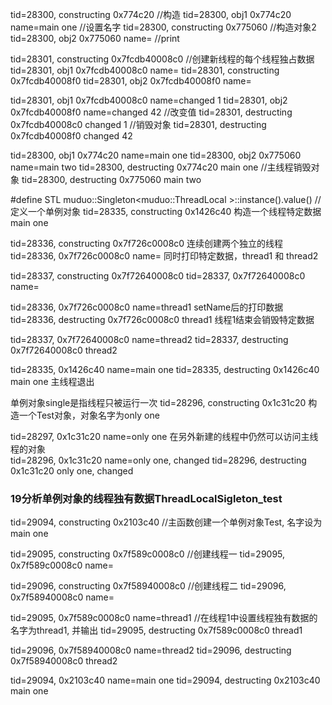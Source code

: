 tid=28300, constructing 0x774c20            //构造
tid=28300, obj1 0x774c20 name=main one      //设置名字
tid=28300, constructing 0x775060            //构造对象2
tid=28300, obj2 0x775060 name=              //print

tid=28301, constructing 0x7fcdb40008c0      //创建新线程的每个线程独占数据
tid=28301, obj1 0x7fcdb40008c0 name=
tid=28301, constructing 0x7fcdb40008f0
tid=28301, obj2 0x7fcdb40008f0 name=

tid=28301, obj1 0x7fcdb40008c0 name=changed 1
tid=28301, obj2 0x7fcdb40008f0 name=changed 42  //改变值
tid=28301, destructing 0x7fcdb40008c0 changed 1     //销毁对象
tid=28301, destructing 0x7fcdb40008f0 changed 42

tid=28300, obj1 0x774c20 name=main one
tid=28300, obj2 0x775060 name=main two
tid=28300, destructing 0x774c20 main one        //主线程销毁对象
tid=28300, destructing 0x775060 main two

#define STL muduo::Singleton<muduo::ThreadLocal<Test> >::instance().value() //定义一个单例对象
tid=28335, constructing 0x1426c40               构造一个线程特定数据main one

tid=28336, constructing 0x7f726c0008c0          连续创建两个独立的线程
tid=28336, 0x7f726c0008c0 name=                 同时打印特定数据，thread1 和 thread2

tid=28337, constructing 0x7f72640008c0
tid=28337, 0x7f72640008c0 name=

tid=28336, 0x7f726c0008c0 name=thread1          setName后的打印数据
tid=28336, destructing 0x7f726c0008c0 thread1   线程1结束会销毁特定数据

tid=28337, 0x7f72640008c0 name=thread2
tid=28337, destructing 0x7f72640008c0 thread2

tid=28335, 0x1426c40 name=main one
tid=28335, destructing 0x1426c40 main one       主线程退出

单例对象single是指线程只被运行一次
tid=28296, constructing 0x1c31c20               构造一个Test对象，对象名字为only one

tid=28297, 0x1c31c20 name=only one              在另外新建的线程中仍然可以访问主线程的对象         
tid=28296, 0x1c31c20 name=only one, changed
tid=28296, destructing 0x1c31c20 only one, changed

### 19分析单例对象的线程独有数据ThreadLocalSigleton_test
tid=29094, constructing 0x2103c40               //主函数创建一个单例对象Test, 名字设为main one

tid=29095, constructing 0x7f589c0008c0          //创建线程一
tid=29095, 0x7f589c0008c0 name=

tid=29096, constructing 0x7f58940008c0          //创建线程二
tid=29096, 0x7f58940008c0 name=

tid=29095, 0x7f589c0008c0 name=thread1          //在线程1中设置线程独有数据的名字为thread1, 并输出
tid=29095, destructing 0x7f589c0008c0 thread1

tid=29096, 0x7f58940008c0 name=thread2
tid=29096, destructing 0x7f58940008c0 thread2

tid=29094, 0x2103c40 name=main one
tid=29094, destructing 0x2103c40 main one
